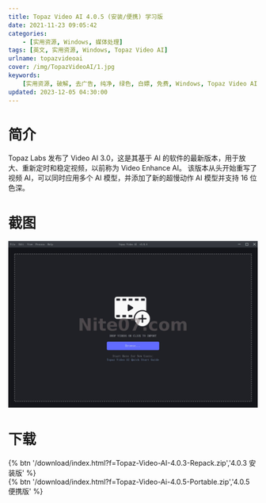 ```yaml
---
title: Topaz Video AI 4.0.5 (安装/便携) 学习版
date: 2021-11-23 09:05:42
categories:
    - [实用资源, Windows, 媒体处理]
tags: [英文, 实用资源, Windows, Topaz Video AI]
urlname: topazvideoai
cover: /img/TopazVideoAI/1.jpg
keywords:
    [实用资源, 破解, 去广告, 纯净, 绿色, 白嫖, 免费, Windows, Topaz Video AI]
updated: 2023-12-05 04:30:00
---
```


# 简介

Topaz Labs 发布了 Video AI 3.0，这是其基于 AI 的软件的最新版本，用于放大、重新定时和稳定视频，以前称为 Video Enhance AI。
该版本从头开始重写了视频 AI，可以同时应用多个 AI 模型，并添加了新的超慢动作 AI 模型并支持 16 位色深。

# 截图

![](/img/TopazVideoAI/2.jpg)

# 下载

{% btn '/download/index.html?f=Topaz-Video-AI-4.0.3-Repack.zip','4.0.3 安装版' %}
<br>
{% btn '/download/index.html?f=Topaz-Video-Ai-4.0.5-Portable.zip','4.0.5 便携版' %}
